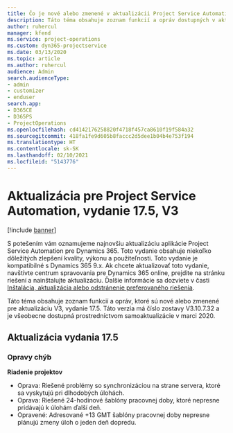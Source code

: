```yaml
---
title: Čo je nové alebo zmenené v aktualizácii Project Service Automation, vydanie 17.5, oprava V3
description: Táto téma obsahuje zoznam funkcií a opráv dostupných v aktualizácii Project Service Automation, vydanie 17.5, V3
author: ruhercul
manager: kfend
ms.service: project-operations
ms.custom: dyn365-projectservice
ms.date: 03/13/2020
ms.topic: article
ms.author: ruhercul
audience: Admin
search.audienceType:
- admin
- customizer
- enduser
search.app:
- D365CE
- D365PS
- ProjectOperations
ms.openlocfilehash: cd4142176258820f4718f457ca8610f19f584a32
ms.sourcegitcommit: 418fa1fe9d605b8faccc2d5dee1b04b4e753f194
ms.translationtype: HT
ms.contentlocale: sk-SK
ms.lasthandoff: 02/10/2021
ms.locfileid: "5143776"
---
```

# <a name="project-service-automation-update-release-175-v3"></a>Aktualizácia pre Project Service Automation, vydanie 17.5, V3

[!include [banner](../includes/psa-now-project-operations.md)]

S potešením vám oznamujeme najnovšiu aktualizáciu aplikácie Project Service Automation pre Dynamics 365. Toto vydanie obsahuje niekoľko dôležitých zlepšení kvality, výkonu a použiteľnosti.  Toto vydanie je kompatibilné s Dynamics 365 9.x. Ak chcete aktualizovať toto vydanie, navštívte centrum spravovania pre Dynamics 365 online, prejdite na stránku riešení a nainštalujte aktualizáciu. Ďalšie informácie sa dozviete v časti [Inštalácia, aktualizácia alebo odstránenie preferovaného riešenia](https://docs.microsoft.com/power-platform/admin/install-remove-preferred-solution).

Táto téma obsahuje zoznam funkcií a opráv, ktoré sú nové alebo zmenené pre aktualizáciu V3, vydanie 17.5. Táto verzia má číslo zostavy V3.10.7.32 a je všeobecne dostupná prostredníctvom samoaktualizácie v marci 2020.


## <a name="update-release-175"></a>Aktualizácia vydania 17.5

### <a name="bug-fixes"></a>Opravy chýb


**Riadenie projektov**

- Oprava: Riešené problémy so synchronizáciou na strane servera, ktoré sa vyskytujú pri dlhodobých úlohách.
- Oprava: Riešené 24-hodinové šablóny pracovnej doby, ktoré nepresne pridávajú k úlohám ďalší deň.
- Opravené: Adresované +13 GMT šablóny pracovnej doby nepresne plánujú zmeny úloh o jeden deň dopredu.


